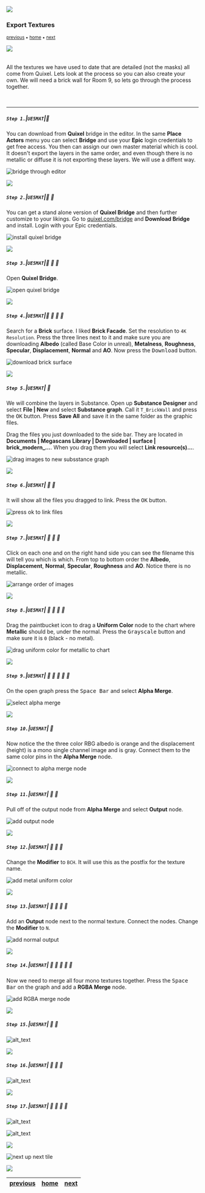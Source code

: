 ![](../images/line3.png)

### Export Textures

<sub>[previous](../animation-ii/README.md#user-content-animation-ii) • [home](../README.md#user-content-ue5-intro-to-materials) • [next](../world-alignment/README.md#user-content-world-aligned-materials)</sub>

![](../images/line3.png)

<img src="https://via.placeholder.com/1000x4/45D7CA/45D7CA" alt="drawing" height="4px"/>

All the textures we have used to date that are detailed (not the masks) all come from Quixel.  Lets look at the process so you can also create your own. We will need a brick wall for Room 9, so lets go through the process together.

<br>

---


##### `Step 1.`\|`UE5MAT`|:small_blue_diamond:

You can download from **Quixel** bridge in the editor.  In the same **Place Actors** menu you can select **Bridge** and use your **Epic** login credentials to get free access.  You then can assign our own master material which is cool.  It doesn't export the layers in the same order, and even though there is no metallic or diffuse it is not exporting these layers. We will use a diffent way.

![bridge through editor](images/downloadingBridge.png)

![](../images/line2.png)

##### `Step 2.`\|`UE5MAT`|:small_blue_diamond: :small_blue_diamond: 

You can get a stand alone version of **Quixel Bridge** and then further customize to your likings.  Go to [quixel.com/bridge](https://quixel.com/bridge) and **Download Bridge** and install.  Login with your Epic credentials.

![install quixel bridge](images/downloadBridge.png)

![](../images/line2.png)

##### `Step 3.`\|`UE5MAT`|:small_blue_diamond: :small_blue_diamond: :small_blue_diamond:

Open **Quixel Bridge**.

![open quixel bridge](images/launchBridge.png)

![](../images/line2.png)

##### `Step 4.`\|`UE5MAT`|:small_blue_diamond: :small_blue_diamond: :small_blue_diamond: :small_blue_diamond:

Search for a **Brick** surface.  I liked **Brick Facade**. Set the resolution to `4K Resolution`.  Press the three lines next to it and make sure you are downloading **Albedo** (called Base Color in unreal), **Metalness**, **Roughness**, **Specular**, **Displacement**, **Normal** and **AO**. Now press the <kbd>Download</kbd> button.

![download brick surface](images/bridgeSettings.png)

![](../images/line2.png)

##### `Step 5.`\|`UE5MAT`| :small_orange_diamond:

We will combine the layers in Substance.  Open up **Substance Designer** and select **File | New** and select **Substance graph**.  Call it `T_BrickWall` and press the <kbd>OK</kbd> button. Press **Save All** and save it in the same folder as the graphic files.

Drag the files you just downloaded to the side bar.  They are located in **Documents | Megascans Library | Downloaded | surface | brick_modern_...**.  When you drag them you will select **Link resource(s)...**.  

![drag images to new subsstance graph](images/bringInTextures.png)


![](../images/line2.png)

##### `Step 6.`\|`UE5MAT`| :small_orange_diamond: :small_blue_diamond:

It will show all the files you dragged to link.  Press the <kbd>OK</kbd> button.

![press ok to link files](images/agreeToLink.png)

![](../images/line2.png)

##### `Step 7.`\|`UE5MAT`| :small_orange_diamond: :small_blue_diamond: :small_blue_diamond:

Click on each one and on the right hand side you can see the filename this will tell you which is which.  From top to bottom order the **Albedo**, **Displacement**, **Normal**, **Specular**, **Roughness** and **AO**. Notice there is no metallic.


![arrange order of images](images/orderTextures.png)

![](../images/line2.png)

##### `Step 8.`\|`UE5MAT`| :small_orange_diamond: :small_blue_diamond: :small_blue_diamond: :small_blue_diamond:

Drag the paintbucket icon to drag a **Uniform Color** node to the chart where **Metallic** should be, under the normal.  Press the <kbd>Grayscale</kbd> button and make sure it is `0` (black - no metal).

![drag uniform color for metallic to chart](images/addMetalic.png)

![](../images/line2.png)

##### `Step 9.`\|`UE5MAT`| :small_orange_diamond: :small_blue_diamond: :small_blue_diamond: :small_blue_diamond: :small_blue_diamond:

On the open graph press the <kbd>Space Bar</kbd> and select **Alpha Merge**.

![select alpha merge](images/spaceAlphaMerge.png)

![](../images/line2.png)

##### `Step 10.`\|`UE5MAT`| :large_blue_diamond:

Now notice the the three color RBG albedo is orange and the displacement (height) is a mono single channel image and is gray.  Connect them to the same color pins in the **Alpha Merge** node.

![connect to alpha merge node](images/ConnectPins.png)

![](../images/line2.png)

##### `Step 11.`\|`UE5MAT`| :large_blue_diamond: :small_blue_diamond: 

Pull off of the output node from **Alpha Merge** and select **Output** node.

![add output node](images/addOutput.png)

![](../images/line2.png)


##### `Step 12.`\|`UE5MAT`| :large_blue_diamond: :small_blue_diamond: :small_blue_diamond: 

Change the **Modifier** to `BCH`.  It will use this as the postfix for the texture name.

![add metal uniform color](images/bcH.png)

![](../images/line2.png)

##### `Step 13.`\|`UE5MAT`| :large_blue_diamond: :small_blue_diamond: :small_blue_diamond:  :small_blue_diamond: 

Add an **Output** node next to the normal texture. Connect the nodes.  Change the **Modifier** to `N`.

![add normal output](images/outputN.png)

![](../images/line2.png)

##### `Step 14.`\|`UE5MAT`| :large_blue_diamond: :small_blue_diamond: :small_blue_diamond: :small_blue_diamond:  :small_blue_diamond: 

Now we need to merge all four mono textures together.  Press the <kbd>
Space Bar</kbd> on the graph and add a **RGBA Merge** node.

![add RGBA merge node](images/rgbaMerge.png)

![](../images/line2.png)

##### `Step 15.`\|`UE5MAT`| :large_blue_diamond: :small_orange_diamond: 

![alt_text](images/msrao.png)

![](../images/line2.png)

##### `Step 16.`\|`UE5MAT`| :large_blue_diamond: :small_orange_diamond:   :small_blue_diamond: 

![alt_text](images/exportTextures.png)

![](../images/line2.png)

##### `Step 17.`\|`UE5MAT`| :large_blue_diamond: :small_orange_diamond: :small_blue_diamond: :small_blue_diamond:

![alt_text](images/ThreeTextures.png)

![alt_text](images/.png)

![](../images/line.png)

<!-- <img src="https://via.placeholder.com/1000x100/45D7CA/000000/?text=Next Up - World Aligned Materials"> -->
![next up next tile](images/banner.png)

![](../images/line.png)

| [previous](../animation-ii/README.md#user-content-animation-ii)| [home](../README.md#user-content-ue5-intro-to-materials) | [next](../world-alignment/README.md#user-content-world-aligned-materials)|
|---|---|---|
